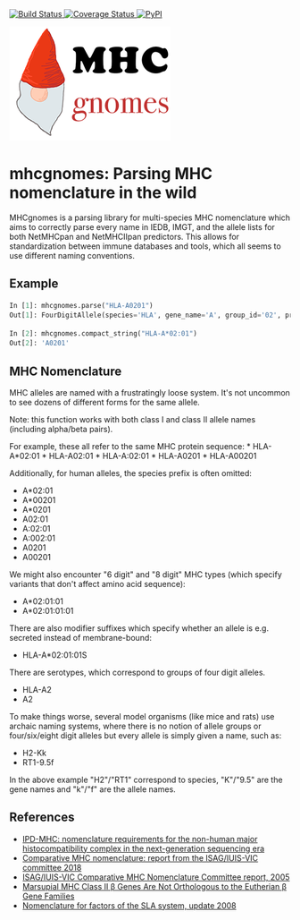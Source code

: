 <a href="https://travis-ci.org/openvax/mhcgnomes">
    <img src="https://travis-ci.org/openvax/mhcgnomes.svg?branch=master" alt="Build Status" />
</a>
<a href="https://coveralls.io/github/openvax/mhcgnomes?branch=master">
    <img src="https://coveralls.io/repos/openvax/mhcgnomes/badge.svg?branch=master&service=github" alt="Coverage Status" />
</a>
<a href="https://pypi.python.org/pypi/mhcgnomes/">
    <img src="https://img.shields.io/pypi/v/mhcgnomes.svg?maxAge=1000" alt="PyPI" />
</a>


![](gnome-red-text.png)

# mhcgnomes: Parsing MHC nomenclature in the wild

MHCgnomes is a parsing library for multi-species MHC nomenclature which
aims to correctly parse every name in IEDB, IMGT, and the allele lists
for both NetMHCpan and NetMHCIIpan predictors. This allows for standardization
between immune databases and tools, which all seems to use different naming
conventions.

## Example

```python
In [1]: mhcgnomes.parse("HLA-A0201")
Out[1]: FourDigitAllele(species='HLA', gene_name='A', group_id='02', protein_id='01')

In [2]: mhcgnomes.compact_string("HLA-A*02:01")
Out[2]: 'A0201'
```

## MHC Nomenclature

MHC alleles are named with a frustratingly loose system. It's not uncommon
to see dozens of different forms for the same allele.

Note: this function works with both class I and class II allele names (including
alpha/beta pairs).

For example, these all refer to the same MHC protein sequence:
    * HLA-A\*02:01
    * HLA-A02:01
    * HLA-A:02:01
    * HLA-A0201
    * HLA-A00201

Additionally, for human alleles, the species prefix is often omitted:
* A\*02:01
* A\*00201
* A\*0201
* A02:01
* A:02:01
* A:002:01
* A0201
* A00201

We might also encounter "6 digit" and "8 digit" MHC types (which specify
variants that don't affect amino acid sequence):

* A\*02:01:01
* A\*02:01:01:01

There are also modifier suffixes which specify whether an allele
is e.g. secreted instead of membrane-bound:

* HLA-A\*02:01:01S

There are serotypes, which correspond to groups of four digit alleles.
* HLA-A2
* A2

To make things worse, several model organisms (like mice and rats) use archaic
naming systems, where there is no notion of allele groups or four/six/eight
digit alleles but every allele is simply given a name, such as:
* H2-Kk
* RT1-9.5f

In the above example "H2"/"RT1" correspond to species, "K"/"9.5" are
the gene names and "k"/"f" are the allele names.

## References

* [IPD-MHC: nomenclature requirements for the non-human major histocompatibility complex in the next-generation sequencing era](https://link.springer.com/article/10.1007%2Fs00251-018-1072-4)
* [Comparative MHC nomenclature: report from the ISAG/IUIS-VIC committee 2018]()
* [ISAG/IUIS-VIC Comparative MHC Nomenclature
Committee report, 2005](https://link.springer.com/content/pdf/10.1007%2Fs00251-005-0071-4.pdf)
* [Marsupial MHC Class II β Genes Are Not Orthologous to the Eutherian β Gene Families]()
* [Nomenclature for factors of the SLA system, update 2008](https://www.ncbi.nlm.nih.gov/pubmed/19317739)
